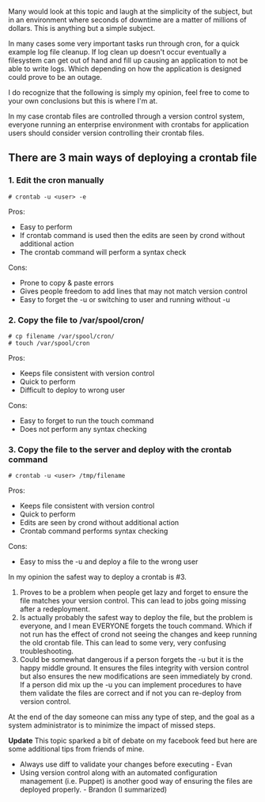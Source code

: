 
Many would look at this topic and laugh at the simplicity of the subject, but in an environment where seconds of downtime are a matter of millions of dollars. This is anything but a simple subject.

In many cases some very important tasks run through cron, for a quick example log file cleanup. If log clean up doesn't occur eventually a filesystem can get out of hand and fill up causing an application to not be able to write logs. Which depending on how the application is designed could prove to be an outage.

I do recognize that the following is simply my opinion, feel free to come to your own conclusions but this is where I'm at.

In my case crontab files are controlled through a version control system, everyone running an enterprise environment with crontabs for application users should consider version controlling their crontab files.

## There are 3 main ways of deploying a crontab file

### 1. Edit the cron manually

    # crontab -u <user> -e

Pros:

  * Easy to perform
  * If crontab command is used then the edits are seen by crond without additional action
  * The crontab command will perform a syntax check

Cons:

  * Prone to copy & paste errors
  * Gives people freedom to add lines that may not match version control
  * Easy to forget the -u <username> or switching to user and running without -u

### 2. Copy the file to /var/spool/cron/

    # cp filename /var/spool/cron/  
    # touch /var/spool/cron

Pros:

  * Keeps file consistent with version control
  * Quick to perform
  * Difficult to deploy to wrong user

Cons:

  * Easy to forget to run the touch command
  * Does not perform any syntax checking

### 3. Copy the file to the server and deploy with the crontab command

    # crontab -u <user> /tmp/filename

Pros:

  * Keeps file consistent with version control
  * Quick to perform
  * Edits are seen by crond without additional action
  * Crontab command performs syntax checking

Cons:

  * Easy to miss the -u and deploy a file to the wrong user

In my opinion the safest way to deploy a crontab is #3.

1.  Proves to be a problem when people get lazy and forget to ensure the file matches your version control. This can lead to jobs going missing after a redeployment.
2.  Is actually probably the safest way to deploy the file, but the problem is everyone, and I mean EVERYONE forgets the touch command. Which if not run has the effect of crond not seeing the changes and keep running the old crontab file. This can lead to some very, very confusing troubleshooting.
3.  Could be somewhat dangerous if a person forgets the -u but it is the happy middle ground. It ensures the files integrity with version control but also ensures the new modifications are seen immediately by crond. If a person did mix up the -u you can implement procedures to have them validate the files are correct and if not you can re-deploy from version control.

At the end of the day someone can miss any type of step, and the goal as a system administrator is to minimize the impact of missed steps.

**Update** This topic sparked a bit of debate on my facebook feed but here are some additional tips from friends of mine.

  * Always use diff to validate your changes before executing - Evan
  * Using version control along with an automated configuration management (i.e. Puppet) is another good way of ensuring the files are deployed properly. - Brandon (I summarized)

